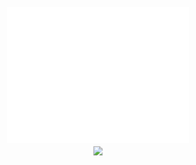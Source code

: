 <div align="center">
  <a href="https://pce.github.io/">
    <img src="header.svg" width="320" height="240">
  </a>
  
<div width="100%" align="center">
  <img width="60%" align="center" src="https://github-readme-stats.vercel.app/api/top-langs/?username=pce&langs_count=6&theme=omni&layout=compact" />
</div>
  
</div>
